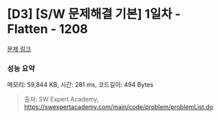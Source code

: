 # [D3] [S/W 문제해결 기본] 1일차 - Flatten - 1208 

[문제 링크](https://swexpertacademy.com/main/code/problem/problemDetail.do?contestProbId=AV139KOaABgCFAYh) 

### 성능 요약

메모리: 59,844 KB, 시간: 281 ms, 코드길이: 494 Bytes



> 출처: SW Expert Academy, https://swexpertacademy.com/main/code/problem/problemList.do
